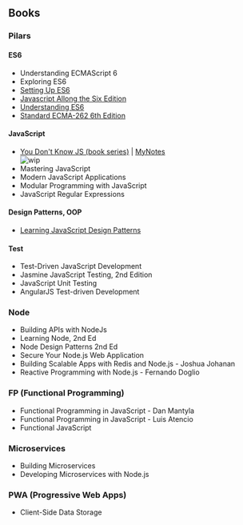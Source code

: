 ## Books
### Pilars
#### ES6
* Understanding ECMAScript 6
* Exploring ES6
* [Setting Up ES6](https://leanpub.com/setting-up-es6/read)
* [Javascript Allong the Six Edition](https://leanpub.com/javascriptallongesix/read)
* [Understanding ES6](https://leanpub.com/understandinges6/read)
* [Standard ECMA-262 6th Edition](http://www.ecma-international.org/ecma-262/6.0/index.html)

#### JavaScript
* [You Don't Know JS (book series)](https://github.com/getify/You-Dont-Know-JS) | [MyNotes](you-dont-know-js-series/README.md)  
![wip](https://img.shields.io/badge/wip-50%25-yellow.svg)
* Mastering JavaScript
* Modern JavaScript Applications
* Modular Programming with JavaScript
* JavaScript Regular Expressions

#### Design Patterns, OOP
* [Learning JavaScript Design Patterns](https://addyosmani.com/resources/essentialjsdesignpatterns/book/)


#### Test
* Test-Driven JavaScript Development
* Jasmine JavaScript Testing, 2nd Edition
* JavaScript Unit Testing
* AngularJS Test-driven Development

### Node
* Building APIs with NodeJs
* Learning Node, 2nd Ed
* Node Design Patterns 2nd Ed
* Secure Your Node.js Web Application
* Building Scalable Apps with Redis and Node.js - Joshua Johanan
* Reactive Programming with Node.js - Fernando Doglio

### FP (Functional Programming)
* Functional Programming in JavaScript - Dan Mantyla
* Functional Programming in JavaScript - Luis Atencio
* Functional JavaScript

### Microservices
* Building Microservices
* Developing Microservices with Node.js

### PWA (Progressive Web Apps)
* Client-Side Data Storage
